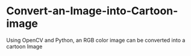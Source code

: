 # Convert-an-Image-into-Cartoon-image
Using OpenCV and Python, an RGB color image can be converted into a cartoon Image
